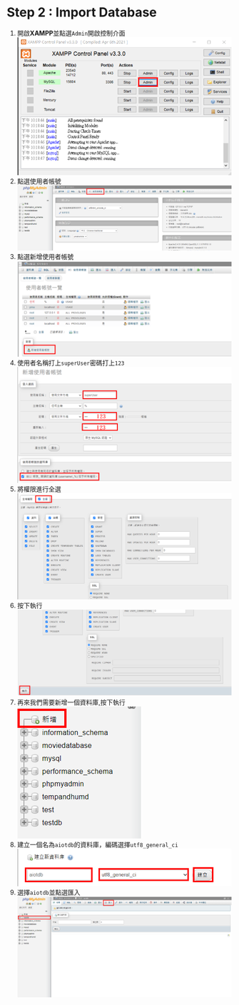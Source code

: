# Step 2 : Import Database

1. 開啟**XAMPP**並點選```Admin```開啟控制介面
    <img src="https://raw.githubusercontent.com/michael54856/AIOT_hw5/Step2-Import-Database/Image/step2_1.png">
2. 點選使用者帳號
    <img src="https://raw.githubusercontent.com/michael54856/AIOT_hw5/Step2-Import-Database/Image/step2_2.png">
3. 點選新增使用者帳號
    <img src="https://raw.githubusercontent.com/michael54856/AIOT_hw5/Step2-Import-Database/Image/step2_3.png">
4. 使用者名稱打上```superUser```密碼打上```123```
    <img src="https://raw.githubusercontent.com/michael54856/AIOT_hw5/Step2-Import-Database/Image/step2_4.png">
5. 將權限進行全選
    <img src="https://raw.githubusercontent.com/michael54856/AIOT_hw5/Step2-Import-Database/Image/step2_5.png">
6. 按下執行
    <img src="https://raw.githubusercontent.com/michael54856/AIOT_hw5/Step2-Import-Database/Image/step2_6.png">
7. 再來我們需要新增一個資料庫,按下執行<br>
    <img src="https://raw.githubusercontent.com/michael54856/AIOT_hw5/Step2-Import-Database/Image/step2_7.png">
8. 建立一個名為```aiotdb```的資料庫，編碼選擇```utf8_general_ci```
    <img src="https://raw.githubusercontent.com/michael54856/AIOT_hw5/Step2-Import-Database/Image/step2_8.png">
9. 選擇```aiotdb```並點選匯入
    <img src="https://raw.githubusercontent.com/michael54856/AIOT_hw5/Step2-Import-Database/Image/step2_9.png">










